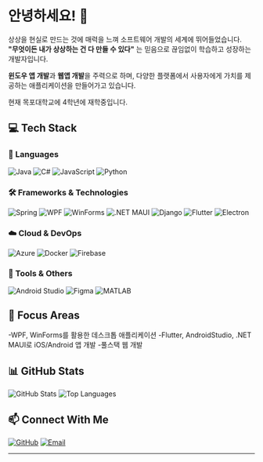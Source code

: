 # 안녕하세요! 👋

상상을 현실로 만드는 것에 매력을 느껴 소프트웨어 개발의 세계에 뛰어들었습니다.  
**"무엇이든 내가 상상하는 건 다 만들 수 있다"** 는 믿음으로 끊임없이 학습하고 성장하는 개발자입니다.

**윈도우 앱 개발**과 **웹앱 개발**을 주력으로 하며, 다양한 플랫폼에서 사용자에게 가치를 제공하는 애플리케이션을 만들어가고 있습니다.

현재 목포대학교에 4학년에 재학중입니다.


## 💻 Tech Stack

### 🔧 Languages
![Java](https://img.shields.io/badge/Java-007396?style=flat-square&logo=java&logoColor=white)
![C#](https://img.shields.io/badge/C%23-239120?style=flat-square&logo=c-sharp&logoColor=white)
![JavaScript](https://img.shields.io/badge/JavaScript-F7DF1E?style=flat-square&logo=javascript&logoColor=black)
![Python](https://img.shields.io/badge/Python-3776AB?style=flat-square&logo=python&logoColor=white)

### 🛠️ Frameworks & Technologies
![Spring](https://img.shields.io/badge/Spring-6DB33F?style=flat-square&logo=spring&logoColor=white)
![WPF](https://img.shields.io/badge/WPF-512BD4?style=flat-square&logo=.net&logoColor=white)
![WinForms](https://img.shields.io/badge/WinForms-512BD4?style=flat-square&logo=.net&logoColor=white)
![.NET MAUI](https://img.shields.io/badge/.NET%20MAUI-512BD4?style=flat-square&logo=.net&logoColor=white)
![Django](https://img.shields.io/badge/Django-092E20?style=flat-square&logo=django&logoColor=white)
![Flutter](https://img.shields.io/badge/Flutter-02569B?style=flat-square&logo=flutter&logoColor=white)
![Electron](https://img.shields.io/badge/Electron-47848F?style=flat-square&logo=electron&logoColor=white)

### ☁️ Cloud & DevOps
![Azure](https://img.shields.io/badge/Azure-0078D4?style=flat-square&logo=microsoft-azure&logoColor=white)
![Docker](https://img.shields.io/badge/Docker-2496ED?style=flat-square&logo=docker&logoColor=white)
![Firebase](https://img.shields.io/badge/Firebase-FFCA28?style=flat-square&logo=firebase&logoColor=black)

### 🎨 Tools & Others
![Android Studio](https://img.shields.io/badge/Android%20Studio-3DDC84?style=flat-square&logo=android-studio&logoColor=white)
![Figma](https://img.shields.io/badge/Figma-F24E1E?style=flat-square&logo=figma&logoColor=white)
![MATLAB](https://img.shields.io/badge/MATLAB-0076A8?style=flat-square&logo=mathworks&logoColor=white)

## 🎯 Focus Areas

-WPF, WinForms를 활용한 데스크톱 애플리케이션
-Flutter, AndroidStudio, .NET MAUI로 iOS/Android 앱 개발
-풀스택 웹 개발

## 📊 GitHub Stats

![GitHub Stats](https://github-readme-stats.vercel.app/api?username=chungddong&show_icons=true&theme=default&hide_border=true) ![Top Languages](https://github-readme-stats.vercel.app/api/top-langs/?username=chungddong&layout=compact&theme=default&hide_border=true)




## 📫 Connect With Me

[![GitHub](https://img.shields.io/badge/GitHub-181717?style=flat-square&logo=github&logoColor=white)](https://github.com/chungddong)
[![Email](https://img.shields.io/badge/Email-D14836?style=flat-square&logo=gmail&logoColor=white)](mailto:chungman010918@mokpo.ac.kr)

---

